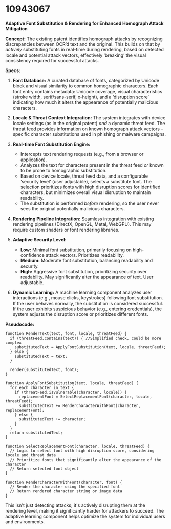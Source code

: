 # 10943067

**Adaptive Font Substitution & Rendering for Enhanced Homograph Attack Mitigation**

**Concept:** The existing patent identifies homograph attacks by recognizing discrepancies between OCR’d text and the original. This builds on that by *actively* substituting fonts in real-time during rendering, based on detected locale and potential attack vectors, effectively ‘breaking’ the visual consistency required for successful attacks.

**Specs:**

1.  **Font Database:** A curated database of fonts, categorized by Unicode block and visual similarity to common homographic characters.  Each font entry contains metadata: Unicode coverage, visual characteristics (stroke width, serif/sans-serif, x-height), and a ‘disruption score’ indicating how much it alters the appearance of potentially malicious characters.

2.  **Locale & Threat Context Integration:** The system integrates with device locale settings (as in the original patent) *and* a dynamic threat feed. The threat feed provides information on known homograph attack vectors – specific character substitutions used in phishing or malware campaigns.

3.  **Real-time Font Substitution Engine:** 
    *   Intercepts text rendering requests (e.g., from a browser or application).
    *   Analyzes the text for characters present in the threat feed *or* known to be prone to homographic substitution.
    *   Based on device locale, threat feed data, and a configurable ‘security level’ (user adjustable), selects a substitute font. The selection prioritizes fonts with high disruption scores for identified characters, but minimizes overall visual disruption to maintain readability.
    *   The substitution is performed *before* rendering, so the user never sees the original potentially malicious characters.

4.  **Rendering Pipeline Integration:** Seamless integration with existing rendering pipelines (DirectX, OpenGL, Metal, WebGPU). This may require custom shaders or font rendering libraries.

5.  **Adaptive Security Level:**
    *   **Low:** Minimal font substitution, primarily focusing on high-confidence attack vectors. Prioritizes readability.
    *   **Medium:** Moderate font substitution, balancing readability and security.
    *   **High:** Aggressive font substitution, prioritizing security over readability. May significantly alter the appearance of text.  User adjustable.

6.  **Dynamic Learning:**  A machine learning component analyzes user interactions (e.g., mouse clicks, keystrokes) following font substitution. If the user behaves normally, the substitution is considered successful. If the user exhibits suspicious behavior (e.g., entering credentials), the system adjusts the disruption score or prioritizes different fonts.

**Pseudocode:**

```
function RenderText(text, font, locale, threatFeed) {
  if (threatFeed.contains(text)) { //Simplified check, could be more complex
    substitutedText = ApplyFontSubstitution(text, locale, threatFeed);
  } else {
    substitutedText = text;
  }

  render(substitutedText, font);
}

function ApplyFontSubstitution(text, locale, threatFeed) {
  for each character in text {
    if (threatFeed.isVulnerable(character, locale)) {
      replacementFont = SelectReplacementFont(character, locale, threatFeed);
      substitutedText += RenderCharacterWithFont(character, replacementFont);
    } else {
      substitutedText += character;
    }
  }
  return substitutedText;
}

function SelectReplacementFont(character, locale, threatFeed) {
  // Logic to select font with high disruption score, considering locale and threat data
  // Prioritize fonts that significantly alter the appearance of the character
  // Return selected font object
}

function RenderCharacterWithFont(character, font) {
  // Render the character using the specified font
  // Return rendered character string or image data
}
```

This isn't just detecting attacks; it's actively disrupting them at the rendering level, making it significantly harder for attackers to succeed. The adaptive learning component helps optimize the system for individual users and environments.